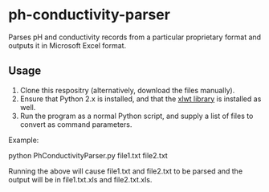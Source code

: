 ph-conductivity-parser
======================

Parses pH and conductivity records from a particular proprietary format and outputs it in Microsoft Excel format.

Usage
-----

1. Clone this respositry (alternatively, download the files manually).
2. Ensure that Python 2.x is installed, and that the [xlwt
   library](http://pypi.python.org/pypi/xlwt) is installed as well.
3. Run the program as a normal Python script, and supply a list of files
   to convert as command parameters.

Example:

  python PhConductivityParser.py file1.txt file2.txt

Running the above will cause file1.txt and file2.txt to be parsed and
the output will be in file1.txt.xls and file2.txt.xls.
